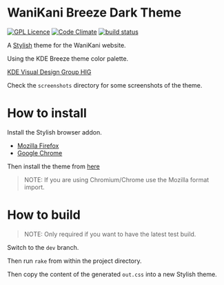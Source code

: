 # WaniKani Breeze Dark Theme

[![GPL Licence](https://badges.frapsoft.com/os/gpl/gpl.svg?v=103)](https://opensource.org/licenses/GPL-3.0/)
[![Code Climate](https://codeclimate.com/github/valeth/wanikani-breeze-dark/badges/gpa.svg)](https://codeclimate.com/github/valeth/wanikani-breeze-dark)
[![build status](https://gitlab.com/valeth/wanikani-breeze-dark/badges/master/build.svg)](https://gitlab.com/valeth/wanikani-breeze-dark/commits/master)

A [Stylish](https://addons.mozilla.org/en-US/firefox/addon/stylish) theme for the WaniKani website.

Using the KDE Breeze theme color palette.

[KDE Visual Design Group HIG](https://community.kde.org/KDE_Visual_Design_Group/HIG/Color)

Check the `screenshots` directory for some screenshots of the theme.


# How to install

Install the Stylish browser addon.

- [Mozilla Firefox](https://addons.mozilla.org/en-US/firefox/addon/stylish/)
- [Google Chrome](https://chrome.google.com/webstore/detail/stylish/fjnbnpbmkenffdnngjfgmeleoegfcffe?utm_source=chrome-ntp-icon)

Then install the theme from [here](https://userstyles.org/styles/135572/wanikani-breeze-dark-beta)

> NOTE: If you are using Chromium/Chrome use the Mozilla format import.


# How to build

> NOTE: Only required if you want to have the latest test build.

Switch to the `dev` branch.

Then run `rake` from within the project directory.

Then copy the content of the generated `out.css` into a new Stylish theme.

